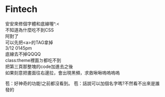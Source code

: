 # Fintech
安安來修個字體和底線喔^.<<br>
不知道為什麼吃不到CSS<br>
阿對了<br>
可以先把&lt;a&gt;的TAG拿掉<br>
3/12 0145pm<br>
底線去不掉QQQQ<br>
class:theme裡面ㄉ都吃不到<br>
把第三頁那整塊的code加進去之後<br>
如果刻意把畫面往右邊拉，會出現黑頻，求救啾啾嗚嗚嗚嗚

苞：好神奇的功能!之前都沒看到。
苞：話說可以加個名字嗎?不然看不出來是誰發的
